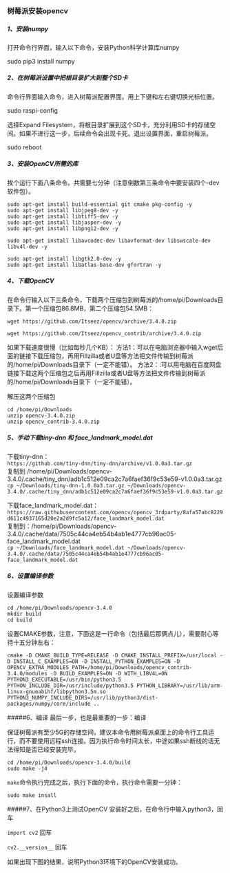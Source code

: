 ### 树莓派安装opencv

##### 1、安装numpy
打开命令行界面，输入以下命令，安装Python科学计算库numpy

sudo pip3 install numpy

##### 2、在树莓派设置中把根目录扩大到整个SD卡
命令行界面输入命令，进入树莓派配置界面。用上下键和左右键切换光标位置。

sudo raspi-config

选择Expand Filesystem，将根目录扩展到这个SD卡，充分利用SD卡的存储空间。如果不进行这一步，后续命令会出现卡死。退出设置界面，重启树莓派。

sudo reboot

##### 3、安装OpenCV所需的库
挨个运行下面八条命令。共需要七分钟（注意倒数第三条命令中要安装四个-dev软件包）。

```
sudo apt-get install build-essential git cmake pkg-config -y
sudo apt-get install libjpeg8-dev -y
sudo apt-get install libtiff5-dev -y
sudo apt-get install libjasper-dev -y
sudo apt-get install libpng12-dev -y

sudo apt-get install libavcodec-dev libavformat-dev libswscale-dev libv4l-dev -y

sudo apt-get install libgtk2.0-dev -y
sudo apt-get install libatlas-base-dev gfortran -y
```
##### 4、下载OpenCV
在命令行输入以下三条命令，下载两个压缩包到树莓派的/home/pi/Downloads目录下。第一个压缩包86.8MB，第二个压缩包54.5MB：
```
wget https://github.com/Itseez/opencv/archive/3.4.0.zip

wget https://github.com/Itseez/opencv_contrib/archive/3.4.0.zip
```

如果下载速度很慢（比如每秒几个KB）：
方法1：可以在电脑浏览器中输入wget后面的链接下载压缩包，再用Fillzilla或者U盘等方法把文件传输到树莓派的/home/pi/Downloads目录下（一定不能错）。
方法2：:可以用电脑在百度网盘链接下载这两个压缩包之后再用Fillzilla或者U盘等方法把文件传输到树莓派的/home/pi/Downloads目录下（一定不能错）。

解压这两个压缩包
```
cd /home/pi/Downloads
unzip opencv-3.4.0.zip
unzip opencv_contrib-3.4.0.zip
```
##### 5、手动下载tiny-dnn 和 face_landmark_model.dat
下载tiny-dnn：  
`https://github.com/tiny-dnn/tiny-dnn/archive/v1.0.0a3.tar.gz`  
复制到  /home/pi/Downloads/opencv-3.4.0/.cache/tiny_dnn/adb1c512e09ca2c7a6faef36f9c53e59-v1.0.0a3.tar.gz  
`cp ~/Downloads/tiny-dnn-1.0.0a3.tar.gz ~/Downloads/opencv-3.4.0/.cache/tiny_dnn/adb1c512e09ca2c7a6faef36f9c53e59-v1.0.0a3.tar.gz`  
  
下载face_landmark_model.dat：
`https://raw.githubusercontent.com/opencv/opencv_3rdparty/8afa57abc8229d611c4937165d20e2a2d9fc5a12/face_landmark_model.dat`  
复制到：/home/pi/Downloads/opencv-3.4.0/.cache/data/7505c44ca4eb54b4ab1e4777cb96ac05-face_landmark_model.dat  
`cp ~/Downloads/face_landmark_model.dat ~/Downloads/opencv-3.4.0/.cache/data/7505c44ca4eb54b4ab1e4777cb96ac05-face_landmark_model.dat`  

##### 6、设置编译参数
设置编译参数
```
cd /home/pi/Downloads/opencv-3.4.0
mkdir build
cd build
```

设置CMAKE参数，注意，下面这是一行命令（包括最后那俩点儿），需要耐心等待十五分钟左右：

```
cmake -D CMAKE_BUILD_TYPE=RELEASE -D CMAKE_INSTALL_PREFIX=/usr/local -D INSTALL_C_EXAMPLES=ON -D INSTALL_PYTHON_EXAMPLES=ON -D OPENCV_EXTRA_MODULES_PATH=/home/pi/Downloads/opencv_contrib-3.4.0/modules -D BUILD_EXAMPLES=ON -D WITH_LIBV4L=ON PYTHON3_EXECUTABLE=/usr/bin/python3.5 PYTHON_INCLUDE_DIR=/usr/include/python3.5 PYTHON_LIBRARY=/usr/lib/arm-linux-gnueabihf/libpython3.5m.so PYTHON3_NUMPY_INCLUDE_DIRS=/usr/lib/python3/dist-packages/numpy/core/include ..
```

#####6、编译
最后一步，也是最重要的一步：编译

保证树莓派有至少5G的存储空间，建议本命令用树莓派桌面上的命令行工具运行，而不要使用远程ssh连接。因为执行命令时间太长，中途如果ssh断线的话无法得知是否已经安装完毕。
```
cd /home/pi/Downloads/opencv-3.4.0/build
sudo make -j4
```


```make```命令执行完成之后，执行下面的命令，执行命令需要一分钟：
```
sudo make insall
```
#####7、在Python3上测试OpenCV
安装好之后，在命令行中输入python3，回车

```import cv2```
回车

```cv2.__version__```
回车

如果出现下图的结果，说明Python3环境下的OpenCV安装成功。




